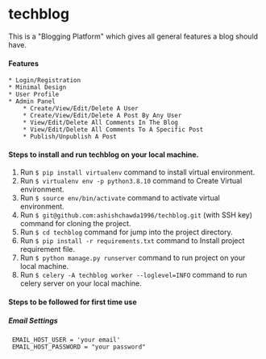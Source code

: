 # techblog
This is a "Blogging Platform" which gives all general features a blog should have.
#### Features
	* Login/Registration
	* Minimal Design
	* User Profile
	* Admin Panel
		* Create/View/Edit/Delete A User
		* Create/View/Edit/Delete A Post By Any User
		* View/Edit/Delete All Comments In The Blog
		* View/Edit/Delete All Comments To A Specific Post
		* Publish/Unpublish A Post

#### Steps to install and run techblog on your local machine.
1) Run `$ pip install virtualenv` command to install virtual environment.
2) Run `$ virtualenv env -p python3.8.10` command to Create Virtual environment.
3) Run `$ source env/bin/activate` command to activate virtual environment.
4) Run `$ git@github.com:ashishchawda1996/techblog.git` (with SSH key) command for cloning the project.
4) Run `$ cd techblog` command for jump into the project directory.
5) Run `$ pip install -r requirements.txt` command to Install project requirement file.
6) Run `$ python manage.py runserver` command to run project on your local machine.
7) Run `$ celery -A techblog worker --loglevel=INFO` command to run celery server on your local machine.

#### Steps to be followed for first time use
##### Email Settings
     EMAIL_HOST_USER = 'your email'
     EMAIL_HOST_PASSWORD = "your password"
